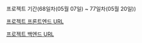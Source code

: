 프로젝트 기간(68일차(05월 07일) ~ 77일차(05월 20일))

[프로젝트 프론트엔드 URL](https://github.com/zeromin41/YumNyang)

[프로젝트 백엔드 URL](https://github.com/zeromin41/YumNyang_Back)
